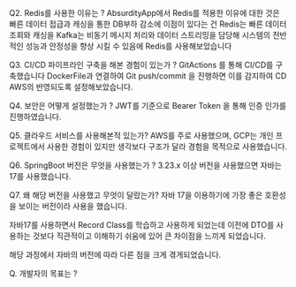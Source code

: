 

Q2. Redis를 사용한 이유는 ?
AbsurdityApp에서 Redis를 적용한 이유에 대한 것은
빠른 데이터 접급과 캐싱을 통한 DB부하 감소에 이점이 있다는 건
Redis는 빠른 데이터 조회와 캐싱을 Kafka는 비동기 메시지 처리와 데이터 스트리밍을 담당해 시스템의 전반적인 성능과 안정성을 향상 시킬 수 있음에
Redis를 사용해보았습니다


Q3. CI/CD 파이프라인 구축을 해본 경험이 있는가 ?
GitActions 를 통해 CI/CD를 구축했습니다
DockerFile과 연결하여 Git push/commit 을 진행하면 이를 감지하여 CD AWS의 반영되도록 설정해보았습니다.

Q4. 보안은 어떻게 설정했는가 ?
JWT를 기준으로 Bearer Token 을 통해 인증 인가를 진행하였습니다.


Q5. 클라우드 서비스를 사용해본적 있는가?
AWS를 주로 사용했으며, GCP는 개인 프로젝트에서 사용한 경험이 있지만
생각보다 구조가 달라 경험을 목적으로 사용했습니다.


Q6. SpringBoot 버전은 무엇을 사용했는가 ?
3.23.x 이상 버전을 사용했으면 자바는 17를 사용했습니다.

Q7. 왜 해당 버전을 사용했고 무엇이 달랐는가?
자바 17을 이용하기에 가장 좋은 호환성을 보이는 버전이라 사용을 했습니다.

자바17를 사용하면서 Record Class를 학습하고 사용하게 되었는데
이전에 DTO를 사용하는 것보다 직관적이고 이해하기 쉬움에 있어 큰 차이점을 느끼게 되었습니다.

해당 과정에서 자바의 버전에 따라 다른 점을 크게 겪게되었습니다.


Q. 개발자의 목표는 ?


